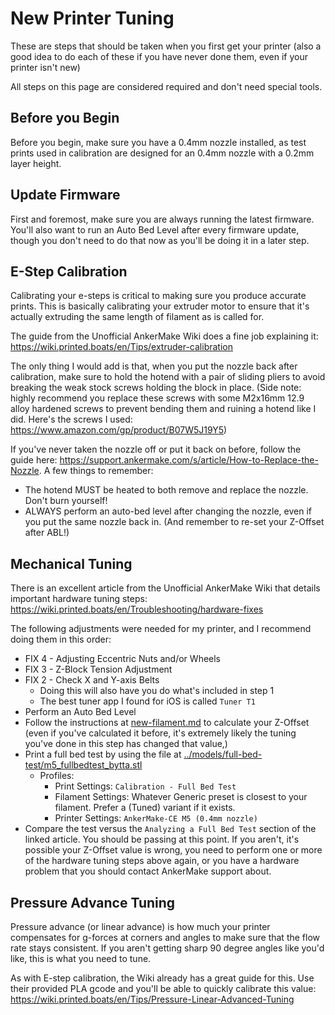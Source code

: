 # New Printer Tuning

These are steps that should be taken when you first get your printer (also a good idea to do each of these if you have never done them, even if your printer isn't new)

All steps on this page are considered required and don't need special tools.

## Before you Begin

Before you begin, make sure you have a 0.4mm nozzle installed, as test prints used in calibration are designed for an 0.4mm nozzle with a 0.2mm layer height.

## Update Firmware

First and foremost, make sure you are always running the latest firmware. You'll also want to run an Auto Bed Level after every firmware update, though you don't need to do that now as you'll be doing it in a later step.

## E-Step Calibration

Calibrating your e-steps is critical to making sure you produce accurate prints. This is basically calibrating your extruder motor to ensure that it's actually extruding the same length of filament as is called for.

The guide from the Unofficial AnkerMake Wiki does a fine job explaining it: <https://wiki.printed.boats/en/Tips/extruder-calibration>

The only thing I would add is that, when you put the nozzle back after calibration, make sure to hold the hotend with a pair of sliding pliers to avoid breaking the weak stock screws holding the block in place. (Side note: highly recommend you replace these screws with some M2x16mm 12.9 alloy hardened screws to prevent bending them and ruining a hotend like I did. Here's the screws I used: <https://www.amazon.com/gp/product/B07W5J19Y5>)

If you've never taken the nozzle off or put it back on before, follow the guide here: <https://support.ankermake.com/s/article/How-to-Replace-the-Nozzle>.
A few things to remember:

- The hotend MUST be heated to both remove and replace the nozzle. Don't burn yourself!
- ALWAYS perform an auto-bed level after changing the nozzle, even if you put the same nozzle back in. (And remember to re-set your Z-Offset after ABL!)

## Mechanical Tuning

There is an excellent article from the Unofficial AnkerMake Wiki that details important hardware tuning steps: <https://wiki.printed.boats/en/Troubleshooting/hardware-fixes>

The following adjustments were needed for my printer, and I recommend doing them in this order:

- FIX 4 - Adjusting Eccentric Nuts and/or Wheels
- FIX 3 - Z-Block Tension Adjustment
- FIX 2 - Check X and Y-axis Belts
  - Doing this will also have you do what's included in step 1
  - The best tuner app I found for iOS is called `Tuner T1`
- Perform an Auto Bed Level
- Follow the instructions at [new-filament.md](new-filament.md) to calculate your Z-Offset (even if you've calculated it before, it's extremely likely the tuning you've done in this step has changed that value,)
- Print a full bed test by using the file at [../models/full-bed-test/m5_fullbedtest_bytta.stl](../models/full-bed-test/m5_fullbedtest_bytta.stl)
  - Profiles:
    - Print Settings: `Calibration - Full Bed Test`
    - Filament Settings: Whatever Generic preset is closest to your filament. Prefer a (Tuned) variant if it exists.
    - Printer Settings: `AnkerMake-CE M5 (0.4mm nozzle)`
- Compare the test versus the `Analyzing a Full Bed Test` section of the linked article. You should be passing at this point. If you aren't, it's possible your Z-Offset value is wrong, you need to perform one or more of the hardware tuning steps above again, or you have a hardware problem that you should contact AnkerMake support about.

## Pressure Advance Tuning

Pressure advance (or linear advance) is how much your printer compensates for g-forces at corners and angles to make sure that the flow rate stays consistent. If you aren't getting sharp 90 degree angles like you'd like, this is what you need to tune.

As with E-step calibration, the Wiki already has a great guide for this. Use their provided PLA gcode and you'll be able to quickly calibrate this value: <https://wiki.printed.boats/en/Tips/Pressure-Linear-Advanced-Tuning>
